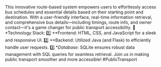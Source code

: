 This innovative route-based system empowers users to effortlessly access bus schedules and essential details based on their starting point and destination. With a user-friendly interface, real-time information retrieval, and comprehensive bus details—including timings, route info, and owner contact—it's a game changer for public transport accessibility. 🔧 *Technology Stack: 1️⃣ **Frontend: HTML, CSS, and JavaScript for a sleek and responsive UI. 2️⃣ **Backend: Utilized Java (and Flask) to efficiently handle user requests. 3️⃣ **Database*: SQLite ensures robust data management with SQL queries for seamless retrieval. Join us in making public transport smoother and more accessible! #PublicTransport
